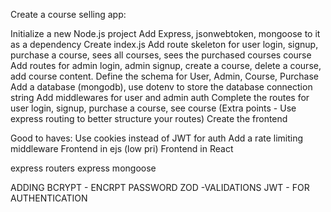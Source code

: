 Create a course selling app:

Initialize a new Node.js project
Add Express, jsonwebtoken, mongoose to it as a dependency
Create index.js
Add route skeleton for user login, signup, purchase a course, sees all courses, sees the purchased courses course
Add routes for admin login, admin signup, create a course, delete a course, add course content.
Define the schema for User, Admin, Course, Purchase
Add a database (mongodb), use dotenv to store the database connection string
Add middlewares for user and admin auth
Complete the routes for user login, signup, purchase a course, see course (Extra points - Use express routing to better structure your routes)
Create the frontend

Good to haves:
Use cookies instead of JWT for auth
Add a rate limiting middleware
Frontend in ejs (low pri)
Frontend in React

<!-- learning  -->

express routers
express
mongoose

<!--  -->

ADDING BCRYPT - ENCRPT PASSWORD
ZOD -VALIDATIONS
JWT - FOR AUTHENTICATION
